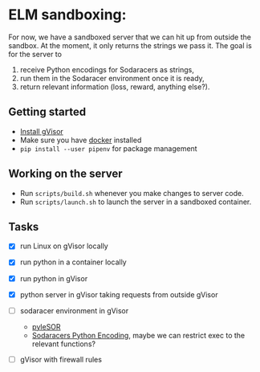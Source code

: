 # ELM sandboxing:  

For now, we have a sandboxed server that we can hit up from outside the sandbox. At the moment, it only returns the strings we pass it. The goal is for the server to 
1. receive Python encodings for Sodaracers as strings, 
2. run them in the Sodaracer environment once it is ready, 
3. return relevant information (loss, reward, anything else?).

## Getting started
- [Install gVisor](https://gvisor.dev/docs/user_guide/install/)
- Make sure you have [docker](https://docs.docker.com/get-docker/) installed
- `pip install --user pipenv` for package management

## Working on the server
- Run `scripts/build.sh` whenever you make changes to server code. 
- Run `scripts/launch.sh` to launch the server in a sandboxed container.


## Tasks

- [X] run Linux on gVisor locally  
- [X] run python in a container locally  
- [X] run python in gVisor  
- [X] python server in gVisor taking requests from outside gVisor  
- [ ] sodaracer environment in gVisor  
    - [pyleSOR](https://github.com/dmahan93/pyIesorPhysics)  
    - [Sodaracers Python Encoding](https://github.com/CarperAI/ELM/pull/3), maybe we can restrict exec to the relevant functions?  
- [ ] gVisor with firewall rules  

